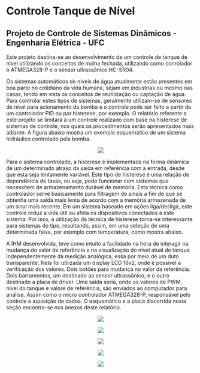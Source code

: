 # Controle Tanque de Nível
## Projeto de Controle de Sistemas Dinâmicos - Engenharia Elétrica  - UFC


  Este projeto destina-se ao desenvolvimento de um controle de tanque de nível utilizando os conceitos de malha fechada, utilizando como conrolador o ATMEGA328-P e o sensor ultrassônico HC-SR04.

  Os sistemas automáticos de níveis de água atualmente estão presentes em boa parte no cotidiano da vida humana, sejam em industrias ou mesmo nas casas, tendo em vista os conceitos de reutilização ou captação de água. Para controlar estes tipos de sistemas, geralmente utilizam-se de sensores de nível para acionamento da bomba e o controle pode ser feito a partir de um controlador PID ou por histerese, por exemplo. O relatório referente a este projeto se limitará à um controle realizado com base na histerese de sistemas de controle, nos quais os procedimentos serão apresentados mais adiante. A figura abaixo mostra um exemplo esquemático de um sistema hidráulico controlado pela bomba.

<p align="center">
  <img src="https://user-images.githubusercontent.com/17098382/34068150-bfeddaa0-e215-11e7-84ae-49b37334c09f.png">
</p>

  Para o sistema controlado, a histerese é implementada na forma dinâmica de um determinado atraso da saída em referência com a entrada, desde que esta seja lentamente variável. Este tipo de histerese é uma relação de dependência de taxas, ou seja, pode funcionar com sistemas que necessitem de armazenamento durável de memória. Esta técnica como controlador serve basicamente para filtragem de sinais a fim de que se obtenha uma saída mais lenta de acordo com a memória armazenada de um sinal mais recente. 
Em um sistema baseado em ações liga/desliga, este controle reduz a vida útil ou afeta os dispositivos conectados a este sistema. Por isso, a utilização da técnica de histerese torna-se interessante para sistemas do tipo, resultando, assim, em uma seleção de uma determinada faixa, por exemplo com temperatura, como mostra abaixo.

  A IHM desenvolvida, teve como intuito a facilidade na hora de interagir na mudança do valor de referência e na visualização do nível atual do tanque independentemente da medição analógica, essa por meio de um duto transparente. Nela foi utilizada um display LCD 16x2, onde é possível a verificação dos valores. Dois botões para mudança no valor da referência. Dois barramentos, um destinado ao sensor ultrassônico, e o outro destinado a placa de driver. Uma saída seria, onde os valores de PWM, nível do tanque e valore de referência, são enviados ao computador para análise. Assim como o micro controlador ATMEGA328-P, responsável pelo controle e aquisição de dados. O esquemático e a placa discorrida nesta seção encontra-se nos anexos deste relatório.
  
<p align="center">
  <img src="https://user-images.githubusercontent.com/17098382/34068253-d9ac694c-e216-11e7-8fab-0cd89c61a441.png">
</p>

<p align="center">
  <img src="https://user-images.githubusercontent.com/17098382/34068152-c3eecb1e-e215-11e7-9883-49f15a5febb3.png">
</p>

<p align="center">
  <img src="https://user-images.githubusercontent.com/17098382/34068255-dd05d0a6-e216-11e7-8f38-6c91a22ef8b0.png">
</p>

<p align="center">
  <img src="https://user-images.githubusercontent.com/17098382/34068256-e0c36dfc-e216-11e7-869f-49f4a5daf665.png">
</p>

<p align="center">
  <img src="https://user-images.githubusercontent.com/17098382/34068270-e4cc452c-e216-11e7-8269-c5abbfba5c6c.png">
</p>

</p>




